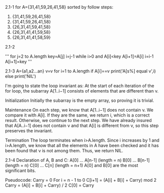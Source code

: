 2.1-1
for A={31,41,59,26,41,58}
sorted by follow steps:
1. {31,41,59,26,41,58}
2. {31,41,59,26,41,58}
3. {26,31,41,59,41,58}
4. {26,31,41,41,59,58}
5. {26,31,41,41,58,59}

2.1-2

'''
for j=2 to A.length
	key=A[j]
	i=j-1
	while i>0 and A[i]<key
		A[i+1]=A[i]
		i=i-1
	A[i+1]=key
	'''
	
	
2.1-3
A={a1,a2...an}
v=v
for i=1 to A.length
	if A[i]==v
		print('A[s%] equal v',i)
		else
		print('NIL')

I'm going to state the loop invariant as:
	At the start of each iteration of the for loop, the subarray A[1..i−1] consists of elements that are different than ν.	

Initialization
Initially the subarray is the empty array, so proving it is trivial.

Maintenance
On each step, we know that A[1..i−1] does not contain ν. We compare it with A[i]. If they are the same, we return i, which is a correct result. Otherwise, we continue to the next step. We have already insured that A[A..i−1] does not contain ν and that A[i] is different from ν, so this step preserves the invariant.

Termination
The loop terminates when i>A.length. Since i increases by 1 and i>A.length, we know that all the elements in A have been checked and it has been found that ν is not among them. Thus, we return NIL.

2.1-4
Declaration of A, B and C:
A[0] ... A[n-1] (length = n)
B[0] ... B[n-1] (length = n)
C[0] ... C[n] (length = n+1)
A[0] and B[0] are the most significant bits. 

Pseudocode:
Carry = 0
For i = n - 1 to 0
	C[i+1] = (A[i] + B[i] + Carry) mod 2
	Carry = (A[i] + B[i] + Carry) / 2
C[0] = Carry
